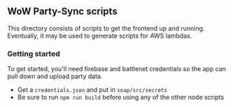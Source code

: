 ## WoW Party-Sync scripts
This directory consists of scripts to get the frontend up and running.
Eventually, it may be used to generate scripts for AWS lambdas.

### Getting started
To get started, you'll need firebase and battlenet credentials so the app can pull down and upload party data.
- Get a `credentials.json` and put in `soap/src/secrets`
- Be sure to run `npm run build` before using any of the other node scripts
